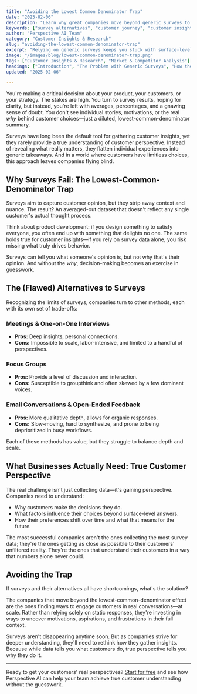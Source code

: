 ```yaml
---
title: "Avoiding the Lowest Common Denominator Trap"
date: "2025-02-06"
description: "Learn why great companies move beyond generic surveys to uncover deeper customer insights—and how to avoid the lowest common denominator trap in your decision-making."
keywords: ["survey alternatives", "customer journey", "customer insights", "qualitative research", "customer understanding", "decision-making", "B2B SaaS", "AI in research"]
author: "Perspective AI Team"
category: "Customer Insights & Research"
slug: "avoiding-the-lowest-common-denominator-trap"
excerpt: "Relying on generic surveys keeps you stuck with surface-level data. Find out how winning teams escape the lowest common denominator trap and unlock richer, more actionable customer insights."
image: "/images/blog/lowest-common-denominator-trap.png"
tags: ["Customer Insights & Research", "Market & Competitor Analysis"]
headings: ["Introduction", "The Problem with Generic Surveys", "How the Trap Limits Growth", "A Better Path: Qualitative Insights", "Making Smarter Decisions with Better Data"]
updated: "2025-02-06"

---
```


You're making a critical decision about your product, your customers, or your strategy. The stakes are high. You turn to survey results, hoping for clarity, but instead, you're left with averages, percentages, and a gnawing sense of doubt. You don't see individual stories, motivations, or the real *why* behind customer choices—just a diluted, lowest-common-denominator summary. 

Surveys have long been the default tool for gathering customer insights, yet they rarely provide a true understanding of customer perspective. Instead of revealing what really matters, they flatten individual experiences into generic takeaways. And in a world where customers have limitless choices, this approach leaves companies flying blind.

## Why Surveys Fail: The Lowest-Common-Denominator Trap

Surveys aim to capture customer opinion, but they strip away context and nuance. The result? An averaged-out dataset that doesn't reflect any single customer's actual thought process. 

Think about product development: if you design something to satisfy everyone, you often end up with something that delights no one. The same holds true for customer insights—if you rely on survey data alone, you risk missing what truly drives behavior.

Surveys can tell you what someone's opinion is, but not why that's their opinion. And without the *why*, decision-making becomes an exercise in guesswork.

## The (Flawed) Alternatives to Surveys

Recognizing the limits of surveys, companies turn to other methods, each with its own set of trade-offs:

### **Meetings & One-on-One Interviews**
- **Pros:** Deep insights, personal connections.
- **Cons:** Impossible to scale, labor-intensive, and limited to a handful of perspectives.

### **Focus Groups**
- **Pros:** Provide a level of discussion and interaction.
- **Cons:** Susceptible to groupthink and often skewed by a few dominant voices.

### **Email Conversations & Open-Ended Feedback**
- **Pros:** More qualitative depth, allows for organic responses.
- **Cons:** Slow-moving, hard to synthesize, and prone to being deprioritized in busy workflows.

Each of these methods has value, but they struggle to balance depth and scale. 

## What Businesses Actually Need: True Customer Perspective

The real challenge isn't just collecting data—it's gaining perspective. Companies need to understand:
- Why customers make the decisions they do.
- What factors influence their choices beyond surface-level answers.
- How their preferences shift over time and what that means for the future.

The most successful companies aren't the ones collecting the most survey data; they're the ones getting as close as possible to their customers' unfiltered reality. They're the ones that understand their customers in a way that numbers alone never could.

## Avoiding the Trap

If surveys and their alternatives all have shortcomings, what's the solution?

The companies that move beyond the lowest-common-denominator effect are the ones finding ways to engage customers in real conversations—at scale. Rather than relying solely on static responses, they're investing in ways to uncover motivations, aspirations, and frustrations in their full context.

Surveys aren't disappearing anytime soon. But as companies strive for deeper understanding, they'll need to rethink how they gather insights. Because while data tells you what customers do, true perspective tells you why they do it.

---

Ready to get your customers' real perspectives? [Start for free](https://getperspective.ai/signup) and see how Perspective AI can help your team achieve true customer understanding without the guesswork.
